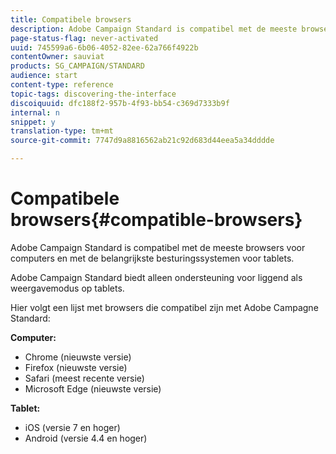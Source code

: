 ```yaml
---
title: Compatibele browsers
description: Adobe Campaign Standard is compatibel met de meeste browsers en hoofdbesturingssystemen. Ontdek de volledige lijst.
page-status-flag: never-activated
uuid: 745599a6-6b06-4052-82ee-62a766f4922b
contentOwner: sauviat
products: SG_CAMPAIGN/STANDARD
audience: start
content-type: reference
topic-tags: discovering-the-interface
discoiquuid: dfc188f2-957b-4f93-bb54-c369d7333b9f
internal: n
snippet: y
translation-type: tm+mt
source-git-commit: 7747d9a8816562ab21c92d683d44eea5a34dddde

---
```



# Compatibele browsers{#compatible-browsers}

Adobe Campaign Standard is compatibel met de meeste browsers voor computers en met de belangrijkste besturingssystemen voor tablets.

Adobe Campaign Standard biedt alleen ondersteuning voor liggend als weergavemodus op tablets.

Hier volgt een lijst met browsers die compatibel zijn met Adobe Campagne Standard:

**Computer:**

* Chrome (nieuwste versie)
* Firefox (nieuwste versie)
* Safari (meest recente versie)
* Microsoft Edge (nieuwste versie)

**Tablet:**

* iOS (versie 7 en hoger)
* Android (versie 4.4 en hoger)

